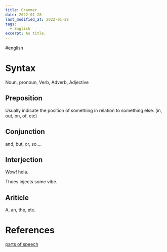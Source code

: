 ```yaml
---
title: Grammer
date: 2022-01-28
last_modified_at: 2022-01-28
tags:
  - English
excerpt: As title.
---
```

\#english

# Syntax

Noun, pronoun, Verb, Adverb, Adjective

## Preposition

Usually indicate the position of something in relation to something else. (in, out, on, of, etc)

## Conjunction

and, but, or, so….

## Interjection

Wow! hola. 

Thoes injects some vibe.

## Ariticle

A, an, the, etc.

# References


[parts of speech](https://www.ecenglish.com/learnenglish/lessons/parts-speech-1)